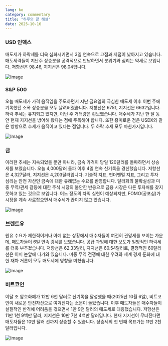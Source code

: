 ```yaml
---
lang: ko
category: commentary
title: "하루의 끝 해설"
date: 2025-10-16
---
```


### USD 인덱스

매도세가 하락세를 더욱 심화시키면서 3일 연속으로 고점과 저점이 낮아지고 있습니다. 매도세력들이 지난주 상승분을 공격적으로 반납하면서 분위기와 심리는 약세로 보입니다. 저항선은 98.46, 지지선은 98.04입니다.

![Image](https://markleighedu.github.io/img/Oct-2025/16-Oct-2025/usdindex.jpg)

### S&P 500

오늘 매도세가 가격 움직임을 주도하면서 지난 금요일의 극심한 매도세 이후 이번 주에 기록했던 소폭 상승분을 모두 날려버렸습니다. 저항선은 6751, 지지선은 6632입니다. 하락 추세는 유지되고 있지만, 이번 주 거래량은 횡보했습니다. 매수세가 지난 한 달 동안 현재 지지선을 방어해 왔다는 점에 주목해야 합니다. 또한 흥미로운 점은 USDX와 같은 방향으로 추세가 움직이고 있다는 점입니다. 두 하락 추세 모두 마찬가지입니다.

![Image](https://markleighedu.github.io/img/Oct-2025/16-Oct-2025/sp500.jpg)

### 금

이러한 추세는 지속되었을 뿐만 아니라, 금속 가격이 당일 120달러를 돌파하면서 상승세를 보였습니다. 오늘 4,000달러 돌파 이후 4일 연속 신기록을 경신했습니다. 저항선은 4,327달러, 지지선은 4,203달러입니다. 기술적 지표, 펀더멘털 지표, 그리고 투자 심리는 안전 자산인 금속에 대한 유례없는 수요를 반영합니다. 달러화의 불확실성과 미중 무역/관세 갈등에 대한 주식 시장의 불안한 반응으로 금융 시장은 다른 투자처를 찾지 못하고 있는 것으로 보입니다. 어느 정도의 차익 실현이 예상되지만, FOMO(공포심)가 시장을 계속 사로잡으면서 매수세가 끊이지 않고 있습니다.

![Image](https://markleighedu.github.io/img/Oct-2025/16-Oct-2025/gold.jpg)

### 브렌트유

원유 수요가 제한적이거나 아예 없는 상황에서 매수자들이 여전히 관망세를 보이는 가운데, 매도자들이 6일 연속 강세를 보였습니다. 공급 과잉에 대한 보도가 일방적인 하락세를 더욱 부추겼습니다. 저항선은 62.33달러, 지지선은 60.54달러로, 결정적인 60달러 선은 이미 눈앞에 다가와 있습니다. 미중 무역 전쟁에 대한 우려와 세계 경제 둔화에 대한 재차 거론이 모두 매도세에 영향을 미쳤습니다.

![Image](https://markleighedu.github.io/img/Oct-2025/16-Oct-2025/brentoil.jpg)

### 비트코인

이달 초 암호화폐가 12만 6천 달러로 신기록을 달성했을 때(2025년 10월 6일), 비트코인이 새로운 안전자산으로 여겨진다는 소문이 돌았습니다. 이후 매도자들은 매수자들이 실질적인 반격에 어려움을 겪으면서 1만 9천 달러의 매도세로 대응했습니다. 저항선은 11만 1천 9백만 달러, 지지선은 10만 7천 4백만 달러입니다. 현재 지지선이 무너진다면 매도자들은 10만 달러 선까지 상승할 수 있습니다. 상승세의 첫 번째 목표가는 11만 2천 달러입니다.

![Image](https://markleighedu.github.io/img/Oct-2025/16-Oct-2025/bitcoin.jpg)

